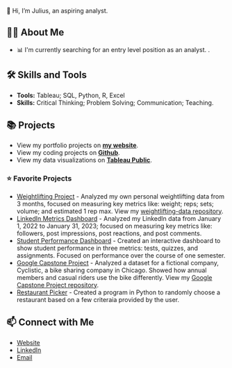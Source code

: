 👋 Hi, I’m Julius, an aspiring analyst. 

## 🙋‍♀️ About Me
- 📊 I'm currently searching for an entry level position as an analyst. . 

## 🛠 Skills and Tools
- **Tools:** Tableau; SQL, Python, R, Excel 
- **Skills:** Critical Thinking; Problem Solving; Communication; Teaching.

## 📚 Projects
- View my portfolio projects on [**my website**](https://sites.google.com/view/juliussamijimndemeportfolio/home). 
- View my coding projects on [**Github**](https://github.com/JuliusSamijiMndeme?tab=repositories).
- View my data visualizations on [**Tableau Public**](https://public.tableau.com/app/profile/juliusmndeme).

### ⭐ Favorite Projects
- [Weightlifting Project](https://public.tableau.com/app/profile/kellyjadams/viz/WeightliftingProject/Final) - Analyzed my own personal weightlifting data from 3 months, focused on measuring key metrics like: weight; reps; sets; volume; and estimated 1 rep max. View my [weightlifting-data repository](https://github.com/kellyjadams/weightlifting-data).
- [LinkedIn Metrics Dashboard](https://public.tableau.com/app/profile/kellyjadams/viz/LinkedInDashboard_16752261218800/Final) - Analyzed my LinkedIn data from January 1, 2022 to January 31, 2023; focused on measuring key metrics like: followers, post impressions, post reactions, and post comments. 
- [Student Performance Dashboard](https://public.tableau.com/app/profile/kellyjadams/viz/StudentPerformanceDashboard_16745159154300/FinalDashboard) - Created an interactive dashboard to show student performance in three metrics: tests, quizzes, and assignments. Focused on performance over the course of one semester.
- [Google Capstone Project](https://public.tableau.com/app/profile/kellyjadams/viz/GoogleCapstoneProjectCyclistic/Dashboard) - Analyzed a dataset for a fictional company, Cyclistic, a bike sharing company in Chicago. Showed how annual members and casual riders use the bike differently. View my [Google Capstone Project repository](https://github.com/kellyjadams/google-capstone-project).  
- [Restaurant Picker](https://github.com/kellyjadams/restaurant-picker) - Created a program in Python to randomly choose a restaurant based on a few criteraia provided by the user. 
 

## 📫 Connect with Me
- [Website](https://sites.google.com/view/juliussamijimndemeportfolio/home) 
- [LinkedIn](https://www.linkedin.com/in/jsm100)
- [Email](mailto:mndemejulius7@gmail.com)

